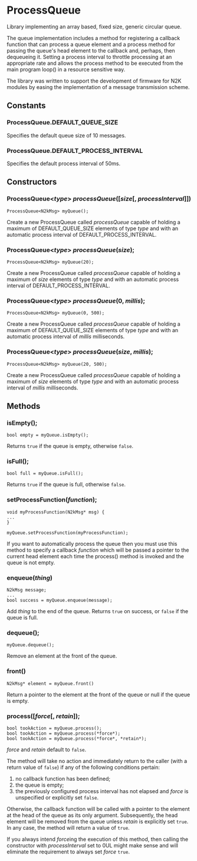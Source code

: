 # ProcessQueue

Library implementing an array based, fixed size, generic circular queue.

The queue implementation includes a method for registering a callback
function that can process a queue element and a process method for
passing the queue's head element to the callback and, perhaps, then
dequeueing it. Setting a process interval to throttle processing at an
appropriate rate and allows the process method to be executed from the
main program loop() in a resource sensitive way.

The library was written to support the development of firmware for N2K
modules by easing the implementation of a message transmission scheme. 

## Constants

### ProcessQueue.DEFAULT_QUEUE_SIZE
Specifies the default queue size of 10 messages.

### ProcessQueue.DEFAULT_PROCESS_INTERVAL
Specifies the default process interval of 50ms.

## Constructors

### ProcessQueue<*type*> *processQueue*(__[__*size*[, *processInterval*]])
```
ProcessQueue<N2kMsg> myQueue();
```
Create a new ProcessQueue called *processQueue* capable of holding
a maximum of DEFAULT_QUEUE_SIZE elements of type *type* and with an
automatic process interval of DEFAULT_PROCESS_INTERVAL.

### ProcessQueue<*type*> *processQueue*(*size*);
```
ProcessQueue<N2kMsg> myQueue(20);
```
Create a new ProcessQueue called *processQueue* capable of holding
a maximum of *size* elements of type *type* and with an automatic
process interval of DEFAULT_PROCESS_INTERVAL.

### ProcessQueue<*type*> *processQueue*(0, *millis*);
```
ProcessQueue<N2kMsg> myQueue(0, 500);
```
Create a new ProcessQueue called *processQueue* capable of holding
a maximum of DEFAULT_QUEUE_SIZE elements of type *type* and with an
automatic process interval of *millis* milliseconds.

### ProcessQueue<*type*> *processQueue*(*size*, *millis*);
```
ProcessQueue<N2kMsg> myQueue(20, 500);
```
Create a new ProcessQueue called *processQueue* capable of holding
a maximum of *size* elements of type *type* and with an automatic
process interval of *millis* milliseconds. 

## Methods

### isEmpty();
```
bool empty = myQueue.isEmpty();
```
Returns ```true``` if the queue is empty, otherwise ```false```.

### isFull();
```
bool full = myQueue.isFull();
```
Returns ```true``` if the queue is full, otherwise ```false```.

### setProcessFunction(*function*);
```
void myProcessFunction(N2kMsg* msg) {
...
}

myQueue.setProcessFunction(myProcessFunction);
```
If you want to automatically process the queue then you must use this
method to specify a callback *function* which will be passed a pointer
to the current head element each time the process() method is invoked
and the queue is not empty.

### enqueue(*thing*)
```
N2kMsg message;
...
bool success = myQueue.enqueue(message);
```
Add *thing* to the end of the queue. Returns ```true``` on success, or
```false``` if the queue is full.

### dequeue();
```
myQueue.dequeue();
```
Remove an element at the front of the queue.

### front()
```
N2kMsg* element = myQueue.front()
```
Return a pointer to the element at the front of the queue or null if the
queue is empty.

### process([*force*[, *retain*]);
```
bool tookAction = myQueue.process();
bool tookAction = myQueue.process(*force*);
bool tookAction = myQueue.process(*force*, *retain*);
```
*force* and *retain* default to ```false```.

The method will take no action and immediately return to the caller (with
a return value of ```false```) if any of the following conditions pertain:
1. no callback function has been defined;
2. the queue is empty;
3. the previously configured process interval has not elapsed and *force*
   is unspecified or explicitly set ```false```. 

Otherwise, the callback function will be called with a pointer to the
element at the head of the queue as its only argument.  Subsequently, the
head element will be removed from the queue unless *retain* is explicitly
set ```true```. In any case, the method will return a value of ```true```.

If you always intend *force*ing the execution of this method, then
calling the constructor with *processInterval* set to 0UL might make
sense and will eliminate the requirement to always set *force* ```true```.
